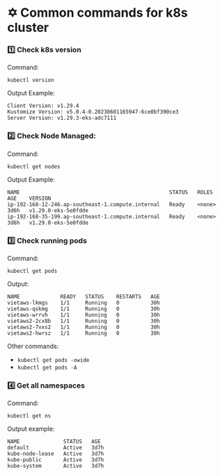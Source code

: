 # ✡️ Common commands for k8s cluster

### 1️⃣ Check k8s version

Command:

```
kubectl version
```

Output Example:

```
Client Version: v1.29.4
Kustomize Version: v5.0.4-0.20230601165947-6ce0bf390ce3
Server Version: v1.29.3-eks-adc7111
```

### 2️⃣ Check Node Managed:

Command:

```
kubectl get nodes
```

Output Example:

```
NAME                                                STATUS   ROLES    AGE    VERSION
ip-192-168-12-246.ap-southeast-1.compute.internal   Ready    <none>   3d6h   v1.29.0-eks-5e0fdde
ip-192-168-35-199.ap-southeast-1.compute.internal   Ready    <none>   3d6h   v1.29.0-eks-5e0fdde

```

### 3️⃣ Check running pods

Command:

```
kubectl get pods
```

Output:

```
NAME             READY   STATUS    RESTARTS   AGE
vietaws-lkmgs    1/1     Running   0          30h
vietaws-qskmg    1/1     Running   0          30h
vietaws-wrrvh    1/1     Running   0          30h
vietaws2-2cx8b   1/1     Running   0          30h
vietaws2-7vxs2   1/1     Running   0          30h
vietaws2-hwrsz   1/1     Running   0          30h
```

Other commands:

- `kubectl get pods -owide`
- `kubectl get pods -A`

### 4️⃣ Get all namespaces

Command:

```
kubectl get ns
```

Output example:

```
NAME              STATUS   AGE
default           Active   3d7h
kube-node-lease   Active   3d7h
kube-public       Active   3d7h
kube-system       Active   3d7h
```
